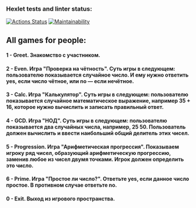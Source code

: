 ### Hexlet tests and linter status:
[![Actions Status](https://github.com/Dmitriy5549/java-project-61/workflows/hexlet-check/badge.svg)](https://github.com/Dmitriy5549/java-project-61/actions)
[![Maintainability](https://api.codeclimate.com/v1/badges/594816a6b0c84bcb8ea3/maintainability)](https://codeclimate.com/github/Dmitriy5549/java-project-61/maintainability)
## All games for people:
#### 1 - Greet. Знакомство с участником.
#### 2 - Even. Игра "Проверка на чётность". Суть игры в следующем: пользователю показывается случайное число. И ему нужно ответить yes, если число чётное, или no — если нечётное.
#### 3 - Calc. Игра "Калькулятор". Суть игры в следующем: пользователю показывается случайное математическое выражение, например 35 + 16, которое нужно вычислить и записать правильный ответ.
#### 4 - GCD. Игра "НОД". Суть игры в следующем: пользователю показывается два случайных числа, например, 25 50. Пользователь должен вычислить и ввести наибольший общий делитель этих чисел.
#### 5 - Progression. Игра "Арифметическая прогрессия". Показываем игроку ряд чисел, образующий арифметическую прогрессию, заменив любое из чисел двумя точками. Игрок должен определить это число.
#### 6 - Prime. Игра "Простое ли число?". Ответьте yes, если данное число простое. В противном случае ответьте no.
#### 0 - Exit. Выход из игрового пространства.